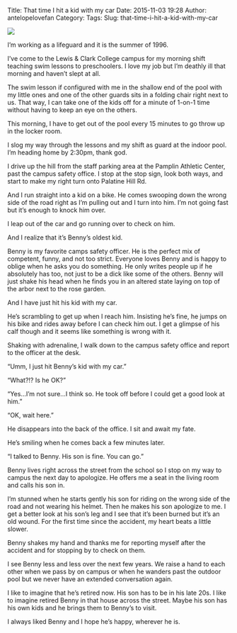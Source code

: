 Title: That time I hit a kid with my car
Date: 2015-11-03 19:28
Author: antelopelovefan
Category: 
Tags: 
Slug: that-time-i-hit-a-kid-with-my-car

<img src="https://cdn-images-1.medium.com/max/2000/1*YHTS0YBC12mNA1Id-W6wUQ.jpeg"  />

I’m working as a lifeguard and it is the summer of 1996.

I’ve come to the Lewis & Clark College campus for my morning shift teaching swim lessons to preschoolers. I love my job but I’m deathly ill that morning and haven’t slept at all.

The swim lesson if configured with me in the shallow end of the pool with my little ones and one of the other guards sits in a folding chair right next to us. That way, I can take one of the kids off for a minute of 1-on-1 time without having to keep an eye on the others.

This morning, I have to get out of the pool every 15 minutes to go throw up in the locker room.

I slog my way through the lessons and my shift as guard at the indoor pool. I’m heading home by 2:30pm, thank god.

I drive up the hill from the staff parking area at the Pamplin Athletic Center, past the campus safety office. I stop at the stop sign, look both ways, and start to make my right turn onto Palatine Hill Rd.

And I run straight into a kid on a bike. He comes swooping down the wrong side of the road right as I’m pulling out and I turn into him. I’m not going fast but it’s enough to knock him over.

I leap out of the car and go running over to check on him.

And I realize that it’s Benny’s oldest kid.

Benny is my favorite camps safety officer. He is the perfect mix of competent, funny, and not too strict. Everyone loves Benny and is happy to oblige when he asks you do something. He only writes people up if he absolutely has too, not just to be a dick like some of the others. Benny will just shake his head when he finds you in an altered state laying on top of the arbor next to the rose garden.

And I have just hit his kid with my car.

He’s scrambling to get up when I reach him. Insisting he’s fine, he jumps on his bike and rides away before I can check him out. I get a glimpse of his calf though and it seems like something is wrong with it.

Shaking with adrenaline, I walk down to the campus safety office and report to the officer at the desk.

“Umm, I just hit Benny’s kid with my car.”

“What?!? Is he OK?”

“Yes…I’m not sure…I think so. He took off before I could get a good look at him.”

“OK, wait here.”

He disappears into the back of the office. I sit and await my fate.

He’s smiling when he comes back a few minutes later.

“I talked to Benny. His son is fine. You can go.”

Benny lives right across the street from the school so I stop on my way to campus the next day to apologize. He offers me a seat in the living room and calls his son in.

I’m stunned when he starts gently his son for riding on the wrong side of the road and not wearing his helmet. Then he makes his son apologize to me. I get a better look at his son’s leg and I see that it’s been burned but it’s an old wound. For the first time since the accident, my heart beats a little slower.

Benny shakes my hand and thanks me for reporting myself after the accident and for stopping by to check on them.

I see Benny less and less over the next few years. We raise a hand to each other when we pass by on campus or when he wanders past the outdoor pool but we never have an extended conversation again.

I like to imagine that he’s retired now. His son has to be in his late 20s. I like to imagine retired Benny in that house across the street. Maybe his son has his own kids and he brings them to Benny’s to visit.

I always liked Benny and I hope he’s happy, wherever he is.

